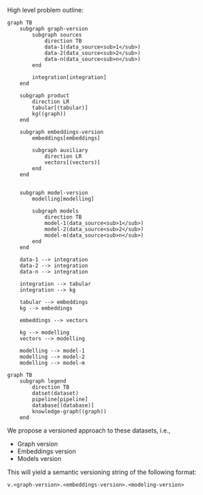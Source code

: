 High level problem outline:

```mermaid
graph TB
    subgraph graph-version
        subgraph sources
            direction TB
            data-1(data_source<sub>1</sub>)
            data-2(data_source<sub>2</sub>)
            data-n(data_source<sub>n</sub>)
        end

        integration[integration]
    end

    subgraph product
        direction LR
        tabular[(tabular)]
        kg((graph))
    end

    subgraph embeddings-version
        embeddings[embeddings]

        subgraph auxiliary
            direction LR
            vectors[(vectors)]
        end
    end


    subgraph model-version
        modelling[modelling]

        subgraph models
            direction TB
            model-1(data_source<sub>1</sub>)
            model-2(data_source<sub>2</sub>)
            model-m(data_source<sub>n</sub>)
        end
    end
    
    data-1 --> integration
    data-2 --> integration
    data-n --> integration

    integration --> tabular
    integration --> kg

    tabular --> embeddings
    kg --> embeddings

    embeddings --> vectors

    kg --> modelling
    vectors --> modelling

    modelling --> model-1
    modelling --> model-2
    modelling --> model-m
```

```mermaid
graph TB
    subgraph legend
        direction TB
        datset(dataset)
        pipeline[pipeline]
        database[(database)]
        knowledge-graph((graph))
    end
```

We propose a versioned approach to these datasets, i.e.,

- Graph version
- Embeddings version
- Models version

This will yield a semantic versioning string of the following format:

```
v.<graph-version>.<embeddings-version>.<modeling-version>
```



